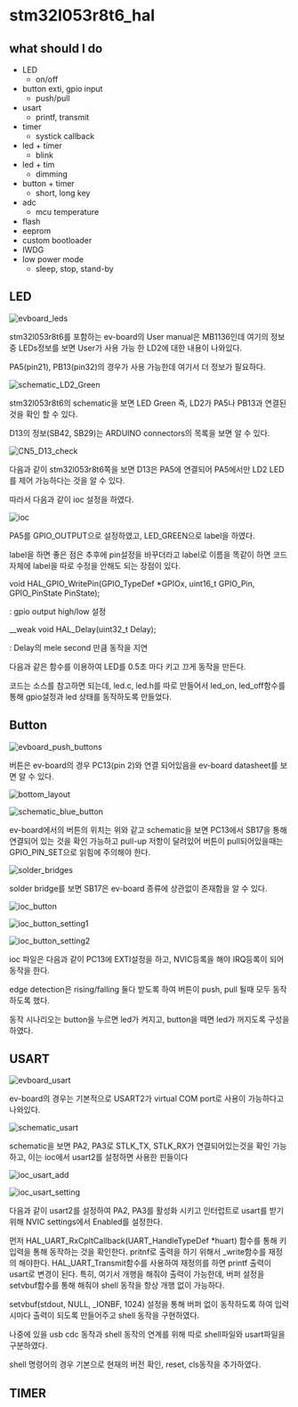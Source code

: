 # stm32l053r8t6_hal



## what should I do

* LED
  * on/off
* button exti, gpio input
  * push/pull
* usart
  * printf, transmit
* timer
  * systick callback
* led + timer
  * blink
* led + tim
  * dimming
* button + timer
  * short, long key
* adc
  * mcu temperature
* flash
* eeprom
* custom bootloader
* IWDG
* low power mode
  * sleep, stop, stand-by



## LED

![evboard_leds](evboard_leds.png)

stm32l053r8t6를 포함하는 ev-board의 User manual은 MB1136인데 여기의 정보 중 LEDs정보를 보면 User가 사용 가능 한 LD2에 대한 내용이 나와있다.

PA5(pin21), PB13(pin32)의 경우가 사용 가능한데 여기서 더 정보가 필요하다.



![schematic_LD2_Green](schematic_LD2_Green.png)

stm32l053r8t6의 schematic을 보면 LED Green 즉, LD2가 PA5나 PB13과 연결된 것을 확인 할 수 있다.

D13의 정보(SB42, SB29)는 ARDUINO connectors의 목록을 보면 알 수 있다.

![CN5_D13_check](CN5_D13_check.png)

다음과 같이 stm32l053r8t6쪽을 보면 D13은 PA5에 연결되어 PA5에서만 LD2 LED를 제어 가능하다는 것을 알 수 있다.

따라서 다음과 같이 ioc 설정을 하였다.

![ioc](ioc.png)



PA5를 GPIO_OUTPUT으로 설정하였고, LED_GREEN으로 label을 하였다.

label을 하면 좋은 점은 추후에 pin설정을 바꾸더라고 label로 이름을 똑같이 하면 코드 자체에 label을 따로 수정을 안해도 되는 장점이 있다.



void HAL_GPIO_WritePin(GPIO_TypeDef *GPIOx, uint16_t GPIO_Pin, GPIO_PinState PinState);

: gpio output high/low 설정

__weak void HAL_Delay(uint32_t Delay);

: Delay의 mele second 만큼 동작을 지연



다음과 같은 함수를 이용하여 LED를 0.5초 마다 키고 끄게 동작을 만든다.

코드는 소스를 참고하면 되는데, led.c, led.h를 따로 만들어서 led_on, led_off함수를 통해 gpio설정과 led 상태를 동작하도록 만들었다.



## Button

![evboard_push_buttons](evboard_push_buttons.png)

버튼은 ev-board의 경우 PC13(pin 2)와 연결 되어있음을 ev-board datasheet를 보면 알 수 있다.

![bottom_layout](bottom_layout.png)

![schematic_blue_button](schematic_blue_button.png)

ev-board에서의 버튼의 위치는 위와 같고 schematic을 보면 PC13에서 SB17을 통해 연결되어 있는 것을 확인 가능하고 pull-up 저항이 달려있어 버튼이 pull되어있을때는 GPIO_PIN_SET으로 읽힘에 주의해야 한다.

![solder_bridges](solder_bridges.png)

solder bridge를 보면 SB17은 ev-board 종류에 상관없이 존재함을 알 수 있다.

![ioc_button](ioc_button.png)

![ioc_button_setting1](ioc_button_setting1.png)

![ioc_button_setting2](ioc_button_setting2.png)

ioc 파일은 다음과 같이 PC13에 EXTI설정을 하고, NVIC등록을 해야 IRQ등록이 되어 동작을 한다.

edge detection은 rising/falling 둘다 받도록 하여 버튼이 push, pull 될때 모두 동작하도록 했다.



동작 시나리오는 button을 누르면 led가 켜지고, button을 떼면 led가 꺼지도록 구성을 하였다.



## USART

![evboard_usart](C:\git\stm32l053r8t6_hal\image\evboard_usart.png)

ev-board의 경우는 기본적으로 USART2가 virtual COM port로 사용이 가능하다고 나와있다.

![schematic_usart](C:\git\stm32l053r8t6_hal\image\schematic_usart.png)

schematic을 보면 PA2, PA3로 STLK_TX, STLK_RX가 연결되어있는것을 확인 가능하고, 이는 ioc에서 usart2를 설정하면 사용한 핀들이다

![ioc_usart_add](C:\git\stm32l053r8t6_hal\image\ioc_usart_add.png)

![ioc_usart_setting](C:\git\stm32l053r8t6_hal\image\ioc_usart_setting.png)

다음과 같이 usart2를 설정하여 PA2, PA3를 활성화 시키고 인터럽트로 usart를 받기 위해 NVIC settings에서 Enabled를 설정한다.

먼저 HAL_UART_RxCpltCallback(UART_HandleTypeDef *huart) 함수를 통해 키 입력을 통해 동작하는 것을 확인한다. pritnf로 출력을 하기 위해서 _write함수를 재정의 해야한다. HAL_UART_Transmit함수를 사용하여 재정의를 하면 printf 출력이 usart로 변경이 된다. 특히, 여기서 개행을 해줘야 출력이 가능한데, 버퍼 설정을 setvbuf함수를 통해 해줘야 shell 동작을 항상 개행 없이 가능하다. 

setvbuf(stdout, NULL, _IONBF, 1024) 설정을 통해 버퍼 없이 동작하도록 하여 입력시마다 출력이 되도록 만들어주고 shell 동작을 구현하였다.

나중에 있을 usb cdc 동작과 shell 동작의 연계를 위해 따로 shell파일와 usart파일을 구분하였다.

shell 명령어의 경우 기본으로 현재의 버전 확인, reset, cls동작을 추가하였다.



## TIMER

